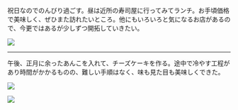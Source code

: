 祝日なのでのんびり過ごす。昼は近所の寿司屋に行ってみてランチ。お手頃価格で美味しく、ぜひまた訪れたいところ。他にもいろいろと気になるお店があるので、今更ではあるが少しずつ開拓していきたい。

![](https://photos.apkas.net/medium/202502/20250211-3X000518.webp)

---

午後、正月に余ったあんこを入れて、チーズケーキを作る。途中で冷やす工程があり時間がかかるものの、難しい手順はなく、味も見た目も美味しくできた。

![](https://photos.apkas.net/medium/202502/20250211-AR500002.webp)

![](https://photos.apkas.net/medium/202502/20250211-AR500006.webp)
